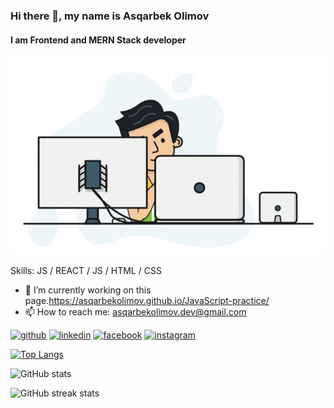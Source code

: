 ### Hi there 👋, my name is Asqarbek Olimov
#### I am Frontend and MERN Stack developer
![I am Frontend and MERN Stack developer](https://raw.githubusercontent.com/AsqarbekOlimov/AsqarbekOlimov/f14db3be136ef2368fc6ffb4a8f33a7880013f05/Coder.gif)


Skills: JS / REACT / JS / HTML / CSS

- 🔭 I’m currently working on this page.https://asqarbekolimov.github.io/JavaScript-practice/ 
- 📫 How to reach me: asqarbekolimov.dev@gmail.com 


[<img src='https://cdn.jsdelivr.net/npm/simple-icons@3.0.1/icons/github.svg' alt='github' height='40'>](https://github.com/asqarbekolimov)  [<img src='https://cdn.jsdelivr.net/npm/simple-icons@3.0.1/icons/linkedin.svg' alt='linkedin' height='40'>](https://www.linkedin.com/in/asqarbekolimov/)  [<img src='https://cdn.jsdelivr.net/npm/simple-icons@3.0.1/icons/facebook.svg' alt='facebook' height='40'>](https://www.facebook.com/olimovasqarbek)  [<img src='https://cdn.jsdelivr.net/npm/simple-icons@3.0.1/icons/instagram.svg' alt='instagram' height='40'>](https://www.instagram.com/asqarbek_olimov/)  




[![Top Langs](https://github-readme-stats.vercel.app/api/top-langs/?username=AsqarbekOlimov)](https://github.com/anuraghazra/github-readme-stats)

![GitHub stats](https://github-readme-stats.vercel.app/api?username=AsqarbekOlimov&show_icons=true&count_private=true)  


![GitHub streak stats](https://github-readme-streak-stats.herokuapp.com/?user=AsqarbekOlimov)  

